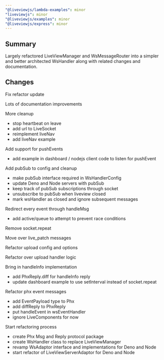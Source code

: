 ```yaml
---
"@liveviewjs/lambda-examples": minor
"liveviewjs": minor
"@liveviewjs/examples": minor
"@liveviewjs/express": minor
---
```


## Summary
Largely refactored LiveViewManager and WsMessageRouter into a simpler and better architected WsHandler along with related changes and documentation.

## Changes

Fix refactor update

Lots of documentation improvements

More cleanup
- stop heartbeat on leave
- add url to LiveSocket
- reimplement liveNav
- add liveNav example

Add support for pushEvents
- add example in dashboard / nodejs client code to listen for pushEvent

Add pubSub to config and cleanup
- make pubSub interface required in WsHandlerConfig
- update Deno and Node servers with pubSub
- keep track of pubSub subscriptions through socket
- unsubscribe to pubSub when liveview closed
- mark wsHandler as closed and ignore subsequent messages

Redirect every event through handleMsg
- add active/queue to attempt to prevent race conditions

Remove socket.repeat

Move over live_patch messages

Refactor upload config and options

Refactor over upload handler logic

Bring in handleInfo implementation
- add PhxReply.diff for handleInfo reply
- update dashboard example to use setInterval instead of socket.repeat

Refactor phx event messages
- add EventPayload type to Phx
- add diffReply to PhxReply
- put handleEvent in wsEventHandler
- ignore LiveComponents for now

Start refactoring process
- create Phx Msg and Reply protocol package
- create WsHandler class to replace LiveViewManager
- revamp WsAdaptor interface and implementations for Deno and Node
- start refactor of LiveViewServerAdaptor for Deno and Node


